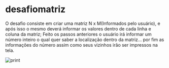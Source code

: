 # desafiomatriz
O desafio consiste em criar uma matriz N x M(Informados pelo usuário), e após isso o mesmo deverá informar os valores dentro de cada linha e coluna da matriz; Feito os passos anteriores o usuário irá informar um número inteiro o qual quer saber a localização dentro da matriz... por fim as informações do número assim como seus vizinhos irão ser impressos na tela.

![print](https://user-images.githubusercontent.com/101669187/179891295-82cb298c-414a-435a-bfd8-2a8bce5ad415.png)
